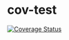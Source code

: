 # cov-test

[![Coverage Status](https://coveralls.io/repos/github/jose-acevedoflores/cov-test/badge.svg?branch=main)](https://coveralls.io/github/jose-acevedoflores/cov-test?branch=main)

